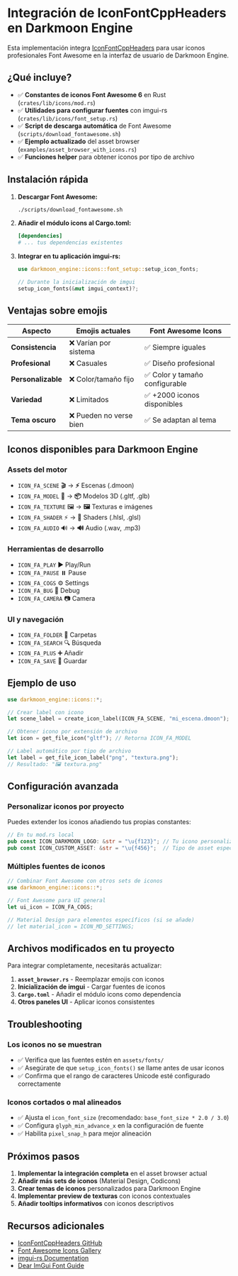 # Integración de IconFontCppHeaders en Darkmoon Engine

Esta implementación integra [IconFontCppHeaders](https://github.com/juliettef/IconFontCppHeaders) para usar iconos profesionales Font Awesome en la interfaz de usuario de Darkmoon Engine.

## ¿Qué incluye?

- ✅ **Constantes de iconos Font Awesome 6** en Rust (`crates/lib/icons/mod.rs`)
- ✅ **Utilidades para configurar fuentes** con imgui-rs (`crates/lib/icons/font_setup.rs`)
- ✅ **Script de descarga automática** de Font Awesome (`scripts/download_fontawesome.sh`)
- ✅ **Ejemplo actualizado** del asset browser (`examples/asset_browser_with_icons.rs`)
- ✅ **Funciones helper** para obtener iconos por tipo de archivo

## Instalación rápida

1. **Descargar Font Awesome:**
   ```bash
   ./scripts/download_fontawesome.sh
   ```

2. **Añadir el módulo icons al Cargo.toml:**
   ```toml
   [dependencies]
   # ... tus dependencias existentes
   ```

3. **Integrar en tu aplicación imgui-rs:**
   ```rust
   use darkmoon_engine::icons::font_setup::setup_icon_fonts;
   
   // Durante la inicialización de imgui
   setup_icon_fonts(&mut imgui_context)?;
   ```

## Ventajas sobre emojis

| Aspecto | Emojis actuales | Font Awesome Icons |
|---------|----------------|-------------------|
| **Consistencia** | ❌ Varían por sistema | ✅ Siempre iguales |
| **Profesional** | ❌ Casuales | ✅ Diseño profesional |
| **Personalizable** | ❌ Color/tamaño fijo | ✅ Color y tamaño configurable |
| **Variedad** | ❌ Limitados | ✅ +2000 iconos disponibles |
| **Tema oscuro** | ❌ Pueden no verse bien | ✅ Se adaptan al tema |

## Iconos disponibles para Darkmoon Engine

### Assets del motor
- `ICON_FA_SCENE` 🎬 → **⚡** Escenas (.dmoon)
- `ICON_FA_MODEL` 🗿 → **📦** Modelos 3D (.gltf, .glb)
- `ICON_FA_TEXTURE` 🖼️ → **🖼️** Texturas e imágenes
- `ICON_FA_SHADER` ⚡ → **🔧** Shaders (.hlsl, .glsl)
- `ICON_FA_AUDIO` 🔊 → **🔊** Audio (.wav, .mp3)

### Herramientas de desarrollo
- `ICON_FA_PLAY` ▶️ Play/Run
- `ICON_FA_PAUSE` ⏸️ Pause
- `ICON_FA_COGS` ⚙️ Settings
- `ICON_FA_BUG` 🐛 Debug
- `ICON_FA_CAMERA` 📷 Camera

### UI y navegación
- `ICON_FA_FOLDER` 📁 Carpetas
- `ICON_FA_SEARCH` 🔍 Búsqueda
- `ICON_FA_PLUS` ➕ Añadir
- `ICON_FA_SAVE` 💾 Guardar

## Ejemplo de uso

```rust
use darkmoon_engine::icons::*;

// Crear label con icono
let scene_label = create_icon_label(ICON_FA_SCENE, "mi_escena.dmoon");

// Obtener icono por extensión de archivo
let icon = get_file_icon("gltf"); // Retorna ICON_FA_MODEL

// Label automático por tipo de archivo
let label = get_file_icon_label("png", "textura.png");
// Resultado: "🖼️ textura.png"
```

## Configuración avanzada

### Personalizar iconos por proyecto

Puedes extender los iconos añadiendo tus propias constantes:

```rust
// En tu mod.rs local
pub const ICON_DARKMOON_LOGO: &str = "\u{f123}"; // Tu icono personalizado
pub const ICON_CUSTOM_ASSET: &str = "\u{f456}";  // Tipo de asset específico
```

### Múltiples fuentes de iconos

```rust
// Combinar Font Awesome con otros sets de iconos
use darkmoon_engine::icons::*;

// Font Awesome para UI general
let ui_icon = ICON_FA_COGS; 

// Material Design para elementos específicos (si se añade)
// let material_icon = ICON_MD_SETTINGS;
```

## Archivos modificados en tu proyecto

Para integrar completamente, necesitarás actualizar:

1. **`asset_browser.rs`** - Reemplazar emojis con iconos
2. **Inicialización de imgui** - Cargar fuentes de iconos  
3. **`Cargo.toml`** - Añadir el módulo icons como dependencia
4. **Otros paneles UI** - Aplicar iconos consistentes

## Troubleshooting

### Los iconos no se muestran
- ✅ Verifica que las fuentes estén en `assets/fonts/`
- ✅ Asegúrate de que `setup_icon_fonts()` se llame antes de usar iconos
- ✅ Confirma que el rango de caracteres Unicode esté configurado correctamente

### Iconos cortados o mal alineados
- ✅ Ajusta el `icon_font_size` (recomendado: `base_font_size * 2.0 / 3.0`)
- ✅ Configura `glyph_min_advance_x` en la configuración de fuente
- ✅ Habilita `pixel_snap_h` para mejor alineación

## Próximos pasos

1. **Implementar la integración completa** en el asset browser actual
2. **Añadir más sets de iconos** (Material Design, Codicons)
3. **Crear temas de iconos** personalizados para Darkmoon Engine
4. **Implementar preview de texturas** con iconos contextuales
5. **Añadir tooltips informativos** con iconos descriptivos

## Recursos adicionales

- [IconFontCppHeaders GitHub](https://github.com/juliettef/IconFontCppHeaders)
- [Font Awesome Icons Gallery](https://fontawesome.com/icons)
- [imgui-rs Documentation](https://docs.rs/imgui/)
- [Dear ImGui Font Guide](https://github.com/ocornut/imgui/blob/master/docs/FONTS.md)
